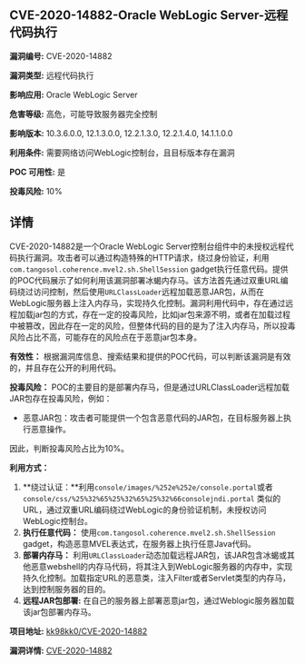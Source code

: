 ## CVE-2020-14882-Oracle WebLogic Server-远程代码执行

**漏洞编号:** CVE-2020-14882

**漏洞类型:** 远程代码执行

**影响应用:** Oracle WebLogic Server

**危害等级:** 高危，可能导致服务器完全控制

**影响版本:** 10.3.6.0.0, 12.1.3.0.0, 12.2.1.3.0, 12.2.1.4.0, 14.1.1.0.0

**利用条件:** 需要网络访问WebLogic控制台，且目标版本存在漏洞

**POC 可用性:** 是

**投毒风险:** 10%

## 详情

CVE-2020-14882是一个Oracle WebLogic Server控制台组件中的未授权远程代码执行漏洞。攻击者可以通过构造特殊的HTTP请求，绕过身份验证，利用`com.tangosol.coherence.mvel2.sh.ShellSession` gadget执行任意代码。提供的POC代码展示了如何利用该漏洞部署冰蝎内存马。该方法首先通过双重URL编码绕过访问控制，然后使用`URLClassLoader`远程加载恶意JAR包，从而在WebLogic服务器上注入内存马，实现持久化控制。漏洞利用代码中，存在通过远程加载jar包的方式，存在一定的投毒风险，比如jar包来源不明，或者在加载过程中被篡改，因此存在一定的风险，但整体代码的目的是为了注入内存马，所以投毒风险占比不高，可能存在的风险点在于恶意jar包本身。

**有效性：**
根据漏洞库信息、搜索结果和提供的POC代码，可以判断该漏洞是有效的，并且存在公开的利用代码。

**投毒风险：**
POC的主要目的是部署内存马，但是通过URLClassLoader远程加载JAR包存在投毒风险，例如：

*   恶意JAR包：攻击者可能提供一个包含恶意代码的JAR包，在目标服务器上执行恶意操作。

因此，判断投毒风险占比为10%。

**利用方式：**
1.  **绕过认证：**利用`console/images/%252e%252e/console.portal`或者`console/css/%25%32%65%25%32%65%25%32%66consolejndi.portal` 类似的URL，通过双重URL编码绕过WebLogic的身份验证机制，未授权访问WebLogic控制台。
2.  **执行任意代码：** 使用`com.tangosol.coherence.mvel2.sh.ShellSession` gadget，构造恶意MVEL表达式，在服务器上执行任意Java代码。
3.  **部署内存马：** 利用`URLClassLoader`动态加载远程JAR包，该JAR包含冰蝎或其他恶意webshell的内存马代码，将其注入到WebLogic服务器的内存中，实现持久化控制。加载指定URL的恶意类，注入Filter或者Servlet类型的内存马，达到控制服务器的目的。
4.  **远程JAR包部署:** 在自己的服务器上部署恶意jar包，通过Weblogic服务器加载该jar包部署内存马。

**项目地址:** [kk98kk0/CVE-2020-14882](https://github.com/kk98kk0/CVE-2020-14882)

**漏洞详情:** [CVE-2020-14882](https://nvd.nist.gov/vuln/detail/CVE-2020-14882)